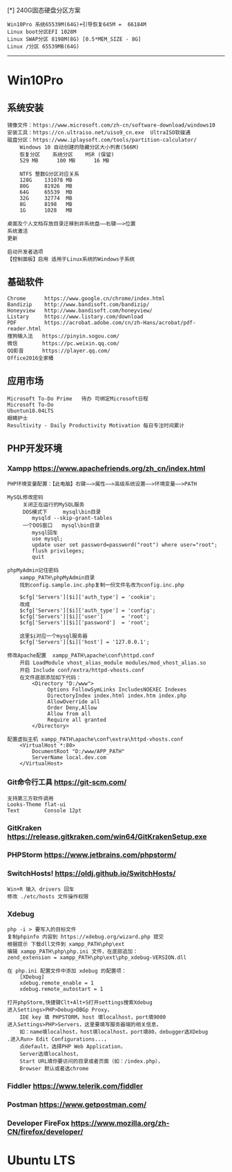 [*] 240G固态硬盘分区方案

    Win10Pro 系统65539M(64G)+引导恢复645M =  66184M 
    Linux boot分区EFI 1028M
    Linux SWAP分区 8198M(8G) [0.5*MEM_SIZE - 8G]
    Linux /分区 65539MB(64G)
-------------------------------------
# Win10Pro 
## 系统安装
    镜像文件：https://www.microsoft.com/zh-cn/software-download/windows10
    安装工具：https://cn.ultraiso.net/uiso9_cn.exe  UltraISO软碟通
    磁盘分区：https://www.iplaysoft.com/tools/partition-calculator/
        Windows 10 自动创建的隐藏分区大小列表(566M)
        恢复分区    系统分区    MSR (保留)
        529 MB      100 MB      16 MB
        
        NTFS 整数G分区对应关系  
        128G    131078 MB
        80G	    81926  MB
        64G     65539  MB
        32G     32774  MB
        8G      8198   MB
        1G      1028   MB
        
    桌面及个人文档存放目录迁移到非系统盘——右键——>位置 
    系统激活
    更新
    
    启动开发者选项
    【控制面板】启用 适用于Linux系统的Windows子系统
## 基础软件
    Chrome      https://www.google.cn/chrome/index.html
    Bandizip    http://www.bandisoft.com/bandizip/
    Honeyview   http://www.bandisoft.com/honeyview/
    Listary     https://www.listary.com/download
    PDF         https://acrobat.adobe.com/cn/zh-Hans/acrobat/pdf-reader.html
    搜狗输入法   https://pinyin.sogou.com/
    微信        https://pc.weixin.qq.com/
    QQ影音      https://player.qq.com/
    Office2016全家桶
## 应用市场
    Microsoft To-Do Prime   待办 可绑定Microsoft日程
    Microsoft To-Do
    Ubuntun18.04LTS
    眼睛护士
    Resultivity - Daily Productivity Motivation 每日专注时间累计

## PHP开发环境
### Xampp  https://www.apachefriends.org/zh_cn/index.html
    PHP环境变量配置：【此电脑】右键——>属性——>高级系统设置——>环境变量——>PATH
    
    MySQL修改密码
         关闭正在运行的MySQL服务
         DOS模式下     mysql\bin目录 
            mysqld --skip-grant-tables
         一个DOS窗口   mysql\bin目录
            mysql回车
            use mysql; 
            update user set password=password("root") where user="root";
            flush privileges;
            quit
    
    phpMyAdmin记住密码
        xampp_PATH\phpMyAdmin目录
        找到config.sample.inc.php复制一份文件名改为config.inc.php
        
        $cfg['Servers'][$i]['auth_type'] = 'cookie';
        改成
        $cfg['Servers'][$i]['auth_type'] = 'config';
        $cfg['Servers'][$i]['user']      = 'root';
        $cfg['Servers'][$i]['password']  = 'root';
        
        这里$i对应一个mysql服务器
        $cfg['Servers'][$i]['host'] = '127.0.0.1';
    
    修改Apache配置  xampp_PATH\apache\conf\httpd.conf
        开启 LoadModule vhost_alias_module modules/mod_vhost_alias.so
        开启 Include conf/extra/httpd-vhosts.conf
        在文件底部添加如下代码：
            <Directory "D:/www"> 
                 Options FollowSymLinks IncludesNOEXEC Indexes
                 DirectoryIndex index.html index.htm index.php
                 AllowOverride all 
                 Order Deny,Allow 
                 Allow from all 
                 Require all granted
            </Directory>
            
    配置虚拟主机 xampp_PATH\apache\conf\extra\httpd-vhosts.conf 
        <VirtualHost *:80>
            DocumentRoot "D:/www/APP_PATH"
            ServerName local.dev.com
        </VirtualHost>
            
### Git命令行工具        https://git-scm.com/
    支持第三方软件调用
    Looks-Theme flat-ui
    Text        Console 12pt
    
### GitKraken           https://release.gitkraken.com/win64/GitKrakenSetup.exe

### PHPStorm            https://www.jetbrains.com/phpstorm/

### SwitchHosts!        https://oldj.github.io/SwitchHosts/
    Win+R 输入 drivers 回车
    修改 ./etc/hosts 文件操作权限 
### Xdebug              
    php -i > 要写入的目标文件
    复制phpinfo 内容到 https://xdebug.org/wizard.php 提交
    根据提示 下载dll文件到 xampp_PATH\php\ext
    编辑 xampp_PATH\php\php.ini 文件，在底部追加：
    zend_extension = xampp_PATH\php\ext\php_xdebug-VERSION.dll
    
    在 php.ini 配置文件中添加 xdebug 的配置项：
        [XDebug]
        xdebug.remote_enable = 1
        xdebug.remote_autostart = 1
        
    打开phpStorm,快捷键Clt+Alt+S打开settings搜索Xdebug
    进入Settings>PHP>Debug>DBGp Proxy，
        IDE key 填 PHPSTORM，host 填localhost，port填9000
    进入Settings>PHP>Servers，这里要填写服务器端的相关信息，
        如：name填localhost，host填localhost，port填80，debugger选XDebug
    .进入Run> Edit Configurations...，
        点default，选择PHP Web Application，
        Server选填localhost，
        Start URL填你要访问的目录或者页面（如：/index.php）， 
        Browser 默认或者选chrome    
        
    
### Fiddler             https://www.telerik.com/fiddler
### Postman             https://www.getpostman.com/
### Developer FireFox   https://www.mozilla.org/zh-CN/firefox/developer/

    
# Ubuntu LTS 
